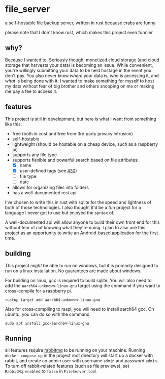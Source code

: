 # file_server

a self-hostable file backup server, written in rust because crabs are funny

please note that I don't know rust, which makes this project even funnier

## why?

Because I wanted to. Seriously though, monetized cloud storage (and cloud storage that harvests your data) is becoming
an issue. While convenient, you're willingly submitting your data to be held hostage in the event you don't pay. You
also never know _where_ your data is, _who_ is accessing it, and _what_ is being done with it. I wanted to make
something for myself to host my data without fear of big brother and others snooping on me or making me pay a fee to
access it.

## features

This project is still in development, but here is what I want from something like this:

- free (both in cost and free from 3rd party privacy intrusion)
- self-hostable
- lightweight (should be hostable on a cheap device, such as a raspberry pi)
- supports any file type
- supports flexible and powerful search based on file attributes:
    - [x] name
    - [x] user-defined tags (see [#30](https://github.com/ploiu/file_server/issues/30))
    - [ ] file type
    - [ ] date
- allows for organizing files into folders
- has a well-documented rest api

I've chosen to write this in rust with sqlite for the speed and lightness of both of those technologies. I also thought
it'd be a fun project for a language I never got to use but enjoyed the syntax of.

A well-documented api will allow anyone to build their own front end for this without fear of not knowing what they're
doing. I plan to also use this project as an opportunity to write an Android-based application for the first time.

## building
This project _might_ be able to run on windows, but it is primarily designed to run on a linux installation. No guarantees are made about windows. 

For building on linux, *gcc* is required to build sqlite. You will also need to add the `aarch64-unknown-linux-gnu` target using the command if you want to cross-compile for a raspberry pi.
```shell
rustup target add aarch64-unknown-linux-gnu
```

Also for cross-compiling to raspi, you will need to install aarch64 gcc. On ubuntu, you can do so with the command
```shell
sudo apt install gcc-aarch64-linux-gnu
```

## Running
all features require [rabbitmq](https://www.rabbitmq.com/) to be running on your machine. Running `docker-compose up` in the project root directory will start up a docker with rabbit, and create an admin user with username `admin` and password `admin`. To turn off rabbit-related features (such as file previews), set `RabbitMq.enabled` to `false` in `FileServer.toml`

